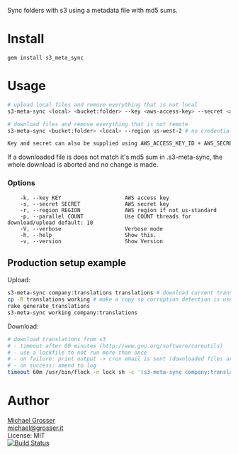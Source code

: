 Sync folders with s3 using a metadata file with md5 sums.

Install
=======

    gem install s3_meta_sync

Usage
=====

```Bash
# upload local files and remove everything that is not local
s3-meta-sync <local> <bucket:folder> --key <aws-access-key> --secret <aws-secret-key>

# download files and remove everything that is not remote
s3-meta-sync <bucket:folder> <local> --region us-west-2 # no credentials required

Key and secret can also be supplied using AWS_ACCESS_KEY_ID + AWS_SECRET_ACCESS_KEY
```

If a downloaded file is does not match it's md5 sum in .s3-meta-sync, the whole download is aborted and no change is made.

### Options

```
    -k, --key KEY                    AWS access key
    -s, --secret SECRET              AWS secret key
    -r, --region REGION              AWS region if not us-standard
    -p, --parallel COUNT             Use COUNT threads for download/upload default: 10
    -V, --verbose                    Verbose mode
    -h, --help                       Show this.
    -v, --version                    Show Version
```

## Production setup example

Upload:
```Bash
s3-meta-sync company:translations translations # download current translations (will fail on corrupted translations but leave a log)
cp -R translations working # make a copy so corruption detection is used on next download
rake generate_translations
s3-meta-sync working company:translations
```

Download:
```Bash
# download translations from s3
# - timeout after 60 minutes (http://www.gnu.org/software/coreutils)
# - use a lockfile to not run more than once
# - on failure: print output -> cron email is sent (downloaded files are discarded)
# - on success: amend to log
timeout 60m /usr/bin/flock -n lock sh -c '(s3-meta-sync company:translations /data/translations > /tmp/downloader.log 2>&1 && date >> /tmp/downloader.log && cat /tmp/downloader.log >> /var/log/downloader.log) || cat /tmp/downloader.log'
```

Author
======
[Michael Grosser](http://grosser.it)<br/>
michael@grosser.it<br/>
License: MIT<br/>
[![Build Status](https://travis-ci.org/grosser/s3_meta_sync.png)](https://travis-ci.org/grosser/s3_meta_sync)
